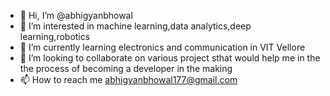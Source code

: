 - 👋 Hi, I’m @abhigyanbhowal
- 👀 I’m interested in machine learning,data analytics,deep learning,robotics
- 🌱 I’m currently learning electronics and communication in VIT Vellore
- 💞️ I’m looking to collaborate on various project sthat would help me in the the process of becoming a developer in the making
- 📫 How to reach me abhigyanbhowal177@gmail.com

<!---
abhigyanbhowal/abhigyanbhowal is a ✨ special ✨ repository because its `README.md` (this file) appears on your GitHub profile.
You can click the Preview link to take a look at your changes.
--->
